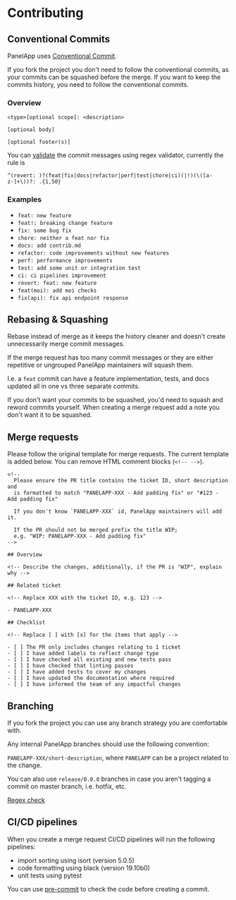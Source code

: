 # Contributing

## Conventional Commits

PanelApp uses [Conventional Commit](https://www.conventionalcommits.org/en/v1.0.0/).

If you fork the project you don't need to follow the conventional commits, as your
commits can be squashed before the merge. If you want to keep the commits history,
you need to follow the conventional commits.

### Overview

```text
<type>[optional scope]: <description>

[optional body]

[optional footer(s)]
```

You can [validate](https://regex101.com/r/cP1SQR/1) the commit messages using regex
validator, currently the rule is

```
^(revert: )?(feat|fix|docs|refactor|perf|test|chore|ci)(|!)(\([a-z-]+\))?: .{1,50}
```

### Examples

- `feat: new feature`
- `feat!: breaking change feature`
- `fix: some bug fix`
- `chore: neither a feat nor fix`
- `docs: add contrib.md`
- `refactor: code improvements without new features`
- `perf: performance improvements`
- `test: add some unit or integration test`
- `ci: ci pipelines improvement`
- `revert: feat: new feature`
- `feat(moi): add moi checks`
- `fix(api): fix api endpoint response`

## Rebasing & Squashing

Rebase instead of merge as it keeps the history cleaner and doesn't create unnecessarily
merge commit messages.

If the merge request has too many commit messages or they are either repetitive or
ungrouped PanelApp maintainers will squash them.

I.e. a `feat` commit can have a feature implementation, tests, and docs updated all in
one vs three separate commits.

If you don't want your commits to be squashed, you'd need to squash and reword commits
yourself. When creating a merge request add a note you don't want it to be squashed.

## Merge requests

Please follow the original template for merge requests. The current template is added below.
You can remove HTML comment blocks (`<!-- -->`).

```text
<!--
  Please ensure the PR title contains the ticket ID, short description and
  is formatted to match "PANELAPP-XXX - Add padding fix" or "#123 - Add padding fix"

  If you don't know `PANELAPP-XXX` id, PanelApp maintainers will add it.

  If the PR should not be merged prefix the title WIP;
  e.g. "WIP: PANELAPP-XXX - Add padding fix"
-->

## Overview

<!-- Describe the changes, additionally, if the PR is "WIP", explain why -->

## Related ticket

<!-- Replace XXX with the ticket ID, e.g. 123 -->

- PANELAPP-XXX

## Checklist

<!-- Replace [ ] with [x] for the items that apply -->

- [ ] The PR only includes changes relating to 1 ticket
- [ ] I have added labels to reflect change type
- [ ] I have checked all existing and new tests pass
- [ ] I have checked that linting passes
- [ ] I have added tests to cover my changes
- [ ] I have updated the documentation where required
- [ ] I have informed the team of any impactful changes
```

## Branching

If you fork the project you can use any branch strategy you are comfortable with.

Any internal PanelApp branches should use the following convention:

`PANELAPP-XXX/short-description`, where `PANELAPP` can be a project related to the
change.

You can also use `release/0.0.0` branches in case you aren't tagging a commit on master
branch, i.e. hotfix, etc.

[Regex check](https://regex101.com/r/ydie9u/1)

## CI/CD pipelines

When you create a merge request CI/CD pipelines will run the following pipelines:

- import sorting using isort (version 5.0.5)
- code formatting using black (version 19.10b0)
- unit tests using pytest

You can use [pre-commit](https://pypi.org/project/pre-commit/) to check the code before
creating a commit.
